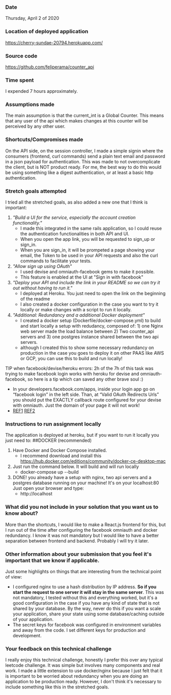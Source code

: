 ### Date
Thursday, April 2 of 2020
### Location of deployed application
https://cherry-sundae-20794.herokuapp.com/

### Source code
https://github.com/feliperama/counter_api

### Time spent
I expended 7 hours approximately.

### Assumptions made
The main assumption is that the current_int is a Global Counter. This means that any user of the api which makes changes at this counter will be perceived by any other user.

### Shortcuts/Compromises made
On the API side, on the session controller, I made a simple signin where the consumers (frontend, curl commands) send a plain text email and password in a json payload for authentication. This was made to not overcomplicate the client, but is NOT product ready. For me, the best way to do this would be using something like a digest authentication, or at least a basic http authentication. 

### Stretch goals attempted
I tried all the stretched goals, as also added a new one that I think is important:
1. _"Build a UI for the service, especially the account creation functionality."_
    * I made this integrated in the same rails application, so I could reuse the authentication functionalities in both API and UI.
    * When you open the app link, you will be requested to sign_up or sign_in.
    * When you are sign_in, it will be prompeted a page showing your email, the Token to be used in your API requests and also the curl commands to facilitate your tests.
2. _"Allow sign up using OAuth"_
    * I used devise and omniauth-facebook gems to make it possible.
    * This feature is enabled at the UI at "Sign in with facebook"
3. _"Deploy your API and include the link in your README so we can try it out without having to run it."_
     * I deployed at Heroku. You just need to open the link on the beginning of the readme
     * I also created a docker configuration in the case you want to try it locally or make changes with a script to run it locally.
4. _"Additional: Redundancy and a additional Docker deployment"_
     * I created a docker setup (Dockerfile/docker-compose.yml) to build and start locally a setup with redudancy, composed of: 1) one Nginx web server made the load balance between 2) Two counter_api servers and 3) one postgres instance shared between the two api servers.
     * although I created this to show some necessary redundancy on production in the case you goes to deploy it on other PAAS like AWS or GCP, you can use this to build and run locally!

TIP when facebook/devise/heroku errors: 2h of the 7h of this task was trying to make facebook login works with heroku for devise and omniauth-facebook, so here is a tip which can saved any other brave soul :)
* In your developers.facebook.com/apps, inside your login app go on “facebook login” in the left side. Than, at “Valid OAuth Redirects Urls” you should put the EXACTLY callback route configured for your devise with omniauth. Just the domain of your page it will not work!
* [REF1](https://wp-native-articles.com/blog/news/how-to-fix-facebook-apps-error-cant-load-url-domain-url-isnt-included-apps-domains/) [REF2](https://www.youtube.com/watch?v=mdhubrzV5y8)

### Instructions to run assignment locally
The application is deployed at heroku, but if you want to run it locally you just need to:
##DOCKER (recommended)
1. Have Docker and Docker Compose installed.
   * I recommend download and install this https://hub.docker.com/editions/community/docker-ce-desktop-mac
2. Just run the command below. It will build and will run locally
   * docker-compose up --build
3. DONE! you already have a setup with nginx, two api servers and a postgres database running on your machine! It's on your localhost:80 Just open your browser and type:
   * http://localhost
### What did you not include in your solution that you want us to know about?
More than the shortcuts, I would like to make a React.js frontend for this, but I run out of the time after configuring the facebook omniauth and docker redundancy. I know it was not mandatory but I would like to have a better separation between frontend and backend. Probably I will try it later.

### Other information about your submission that you feel it's important that we know if applicable.
Just some highlights on things that are interesting from the technical point of view:
* I configured nginx to use a hash distribution by IP address. **So if you start the request to one server it will stay in the same server**. This was not mandatory, I tested without this and everything worked, but it's a good configuration in the case if you have any kind of state that is not shared by your database.  By the way, never do this if you want a scale your application, share your state using some database/caching outside of your application.
* The secret keys for facebook was configured in environment variables and away from the code. I set different keys for production and development.

### Your feedback on this technical challenge
I really enjoy this technical challenge, honestly I prefer this over any typical leetcode challenge. It was simple but involves many components and real work. I made a little extension to use docker/nginx because I just felt that it is important to be worried about redundancy when you are doing an application to be production ready. However, I don't think it's necessary to include something like this in the stretched goals.

